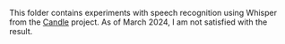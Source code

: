 This folder contains experiments with speech recognition using Whisper from the [Candle](https://github.com/huggingface/candle) project. As of March 2024, I am not satisfied with the result.